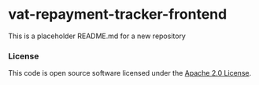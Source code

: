 
# vat-repayment-tracker-frontend

This is a placeholder README.md for a new repository

### License     

This code is open source software licensed under the [Apache 2.0 License]("http://www.apache.org/licenses/LICENSE-2.0.html").

